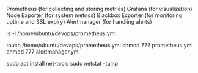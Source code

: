 Prometheus (for collecting and storing metrics)
Grafana (for visualization)
Node Exporter (for system metrics)
Blackbox Exporter (for monitoring uptime and SSL expiry)
Alertmanager (for handling alerts)

ls -l /home/ubuntu/devops/prometheus.yml

touch /home/ubuntu/devops/prometheus.yml
chmod 777 prometheus.yml 
chmod 777 alertmanager.yml 


sudo apt install net-tools
sudo netstat -tulnp
